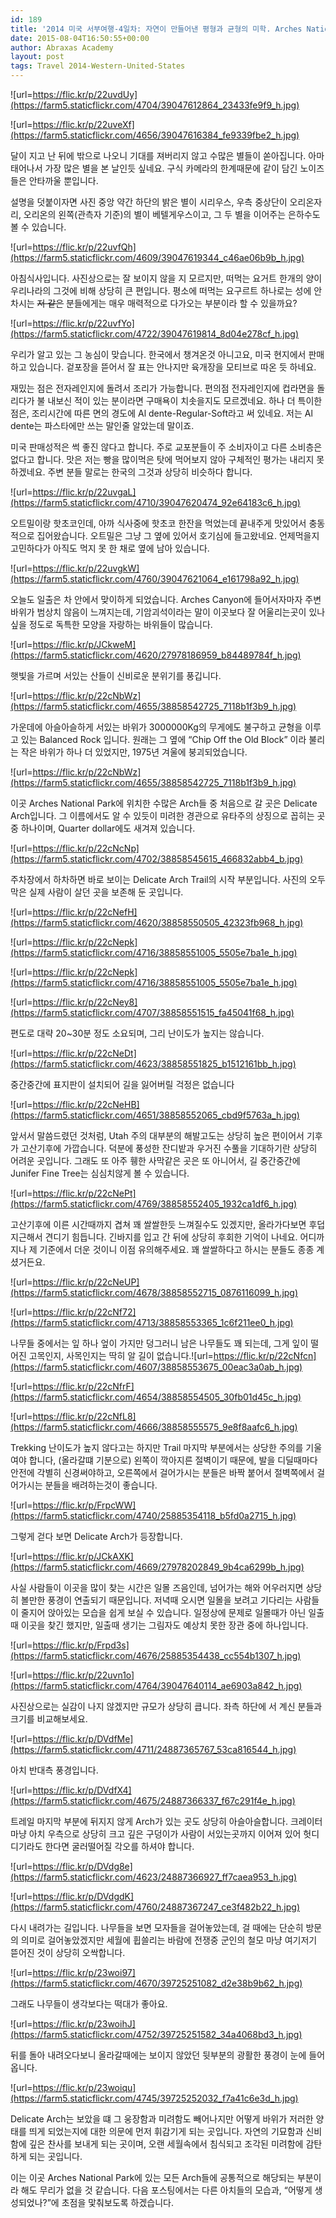 ```yaml
---
id: 189
title: '2014 미국 서부여행-4일차: 자연이 만들어낸 평형과 균형의 미학. Arches National Park(아치스 국립공원)의 Delicate Arch(델리게이트 아치) &#8211; (October 6, 2014)'
date: 2015-08-04T16:50:55+00:00
author: Abraxas Academy
layout: post
tags: Travel 2014-Western-United-States
---
```

![url=https://flic.kr/p/22uvdUy](https://farm5.staticflickr.com/4704/39047612864_23433fe9f9_h.jpg)

![url=https://flic.kr/p/22uveXf](https://farm5.staticflickr.com/4656/39047616384_fe9339fbe2_h.jpg)

달이 지고 난 뒤에 밖으로 나오니 기대를 져버리지 않고 수많은 별들이 쏟아집니다. 아마 태어나서 가장 많은 별을 본 날인듯 싶네요. 구식 카메라의 한계때문에 같이 담긴 노이즈들은 안타까울 뿐입니다.

설명을 덧붙이자면 사진 중앙 약간 하단의 밝은 별이 시리우스, 우측 중상단이 오리온자리, 오리온의 왼쪽(관측자 기준)의 별이 베텔게우스이고, 그 두 별을 이어주는 은하수도 볼 수 있습니다.

![url=https://flic.kr/p/22uvfQh](https://farm5.staticflickr.com/4609/39047619344_c46ae06b9b_h.jpg)

아침식사입니다. 사진상으로는 잘 보이지 않을 지 모르지만, 떠먹는 요거트 한개의 양이 우리나라의 그것에 비해 상당히 큰 편입니다. 평소에 떠먹는 요구르트 하나로는 성에 안 차시는 ~~저 같은~~ 분들에게는 매우 매력적으로 다가오는 부분이라 할 수 있을까요?

![url=https://flic.kr/p/22uvfYo](https://farm5.staticflickr.com/4722/39047619814_8d04e278cf_h.jpg)

우리가 알고 있는 그 농심이 맞습니다. 한국에서 챙겨온것 아니고요, 미국 현지에서 판매하고 있습니다. 겉포장을 뜯어서 잘 표는 안나지만 육개장을 모티브로 따온 듯 하네요.

 재밌는 점은 전자레인지에 돌려서 조리가 가능합니다. 편의점 전자레인지에 컵라면을 돌리다가 불 내보신 적이 있는 분이라면 구매욕이 치솟을지도 모르겠네요. 하나 더 특이한 점은, 조리시간에 따른 면의 경도에 Al dente-Regular-Soft라고 써 있네요. 저는 Al dente는 파스타에만 쓰는 말인줄 알았는데 말이죠.

미국 판매성적은 썩 좋진 않다고 합니다. 주로 교포분들이 주 소비자이고 다른 소비층은 없다고 합니다. 맛은 저는 빵을 많이먹은 탓에 먹어보지 않아 구체적인 평가는 내리지 못하겠네요. 주변 분들 말로는 한국의 그것과 상당히 비슷하다 합니다.

![url=https://flic.kr/p/22uvgaL](https://farm5.staticflickr.com/4710/39047620474_92e64183c6_h.jpg)

오트밀이랑 핫초코인데, 아까 식사중에 핫초코 한잔을 먹었는데 끝내주게 맛있어서 충동적으로 집어왔습니다. 오트밀은 그냥 그 옆에 있어서 호기심에 들고왔네요. 언제먹을지 고민하다가 아직도 먹지 못 한 채로 옆에 남아 있습니다.

![url=https://flic.kr/p/22uvgkW](https://farm5.staticflickr.com/4760/39047621064_e161798a92_h.jpg)

오늘도 일출은 차 안에서 맞이하게 되었습니다. Arches Canyon에 들어서자마자 주변 바위가 범상치 않음이 느껴지는데, 기암괴석이라는 말이 이곳보다 잘 어울리는곳이 있나 싶을 정도로 독특한 모양을 자랑하는 바위들이 많습니다.

![url=https://flic.kr/p/JCkweM](https://farm5.staticflickr.com/4620/27978186959_b84489784f_h.jpg)

햇빛을 가르며 서있는 산들이 신비로운 분위기를 풍깁니다.

![url=https://flic.kr/p/22cNbWz](https://farm5.staticflickr.com/4655/38858542725_7118b1f3b9_h.jpg)

가운데에 아슬아슬하게 서있는 바위가 3000000Kg의 무게에도 불구하고 균형을 이루고 있는 Balanced Rock 입니다. 원래는 그 옆에 “Chip Off the Old Block” 이라 불리는 작은 바위가 하나 더 있었지만, 1975년 겨울에 붕괴되었습니다.

![url=https://flic.kr/p/22cNbWz](https://farm5.staticflickr.com/4655/38858542725_7118b1f3b9_h.jpg)

이곳 Arches National Park에 위치한 수많은 Arch들 중 처음으로 갈 곳은 Delicate Arch입니다. 그 이름에서도 알 수 있듯이 미려한 경관으로 유타주의 상징으로 꼽히는 곳 중 하나이며, Quarter dollar에도 새겨져 있습니다.

![url=https://flic.kr/p/22cNcNp](https://farm5.staticflickr.com/4702/38858545615_466832abb4_b.jpg)

주차장에서 하차하면 바로 보이는 Delicate Arch Trail의 시작 부분입니다. 사진의 오두막은 실제 사람이 살던 곳을 보존해 둔 곳입니다. 

![url=https://flic.kr/p/22cNefH](https://farm5.staticflickr.com/4620/38858550505_42323fb968_h.jpg)

![url=https://flic.kr/p/22cNepk](https://farm5.staticflickr.com/4716/38858551005_5505e7ba1e_h.jpg)

![url=https://flic.kr/p/22cNepk](https://farm5.staticflickr.com/4716/38858551005_5505e7ba1e_h.jpg)

![url=https://flic.kr/p/22cNey8](https://farm5.staticflickr.com/4707/38858551515_fa45041f68_h.jpg)

편도로 대략 20~30분 정도 소요되며, 그리 난이도가 높지는 않습니다.

![url=https://flic.kr/p/22cNeDt](https://farm5.staticflickr.com/4623/38858551825_b1512161bb_h.jpg)

중간중간에 표지판이 설치되어 길을 잃어버릴 걱정은 없습니다

![url=https://flic.kr/p/22cNeHB](https://farm5.staticflickr.com/4651/38858552065_cbd9f5763a_h.jpg)

앞서서 말씀드렸던 것처럼, Utah 주의 대부분의 해발고도는 상당히 높은 편이어서 기후가 고산기후에 가깝습니다. 덕분에 풍성한 잔디밭과 우거진 수풀을 기대하기란 상당히 어려운 곳입니다. 그래도 또 아주 휑한 사막같은 곳은 또 아니어서, 길 중간중간에 Junifer Fine Tree는 심심치않게 볼 수 있습니다.

![url=https://flic.kr/p/22cNePt](https://farm5.staticflickr.com/4769/38858552405_1932ca1df6_h.jpg)

고산기후에 이른 시간때까지 겹쳐 꽤 쌀쌀한듯 느껴질수도 있겠지만, 올라가다보면 후덥지근해서 견디기 힘듭니다. 긴바지를 입고 간 뒤에 상당히 후회한 기억이 나네요. 어디까지나 제 기준에서 더운 것이니 이점 유의해주세요. 꽤 쌀쌀하다고 하시는 분들도 종종 계셨거든요.

![url=https://flic.kr/p/22cNeUP](https://farm5.staticflickr.com/4678/38858552715_0876116099_h.jpg)

![url=https://flic.kr/p/22cNf72](https://farm5.staticflickr.com/4713/38858553365_1c6f211ee0_h.jpg)

나무들 중에서는 잎 하나 엎이 가지만 덩그러니 남은 나무들도 꽤 되는데, 그게 잎이 떨어진 고목인지, 사목인지는 딱히 알 길이 없습니다.![url=https://flic.kr/p/22cNfcn](https://farm5.staticflickr.com/4607/38858553675_00eac3a0ab_h.jpg)

![url=https://flic.kr/p/22cNfrF](https://farm5.staticflickr.com/4654/38858554505_30fb01d45c_h.jpg)

![url=https://flic.kr/p/22cNfL8](https://farm5.staticflickr.com/4666/38858555575_9e8f8aafc6_h.jpg)

Trekking 난이도가 높지 않다고는 하지만 Trail 마지막 부분에서는 상당한 주의를 기울여야 합니다, (올라갈떄 기분으로) 왼쪽이 깍아지른 절벽이기 때문에, 발을 디딜때마다 안전에 각별히 신경써야하고, 오른쪽에서 걸어가시는 분들은 바짝 붙어서 절벽쪽에서 걸어가시는 분들을 배려하는것이 좋습니다.

![url=https://flic.kr/p/FrpcWW](https://farm5.staticflickr.com/4740/25885354118_b5fd0a2715_h.jpg)

그렇게 걷다 보면 Delicate Arch가 등장합니다.

![url=https://flic.kr/p/JCkAXK](https://farm5.staticflickr.com/4669/27978202849_9b4ca6299b_h.jpg)

사실 사람들이 이곳을 많이 찾는 시간은 일몰 즈음인데, 넘어가는 해와 어우러지면 상당히 볼만한 풍경이 연출되기 때문입니다. 저녁때 오시면 일몰을 보려고 기다리는 사람들이 줄지어 앉아있는 모습을 쉽게 보실 수 있습니다. 일정상에 문제로 일몰때가 아닌 일출때 이곳을 찾긴 했지만, 일출때 생기는 그림자도 예상치 못한 장관 중에 하나입니다.

![url=https://flic.kr/p/Frpd3s](https://farm5.staticflickr.com/4676/25885354438_cc554b1307_h.jpg)

![url=https://flic.kr/p/22uvn1o](https://farm5.staticflickr.com/4764/39047640114_ae6903a842_h.jpg)

사진상으로는 실감이 나지 않겠지만 규모가 상당히 큽니다. 좌측 하단에 서 계신 분들과 크기를 비교해보세요.

![url=https://flic.kr/p/DVdfMe](https://farm5.staticflickr.com/4711/24887365767_53ca816544_h.jpg)

아치 반대측 풍경입니다.

![url=https://flic.kr/p/DVdfX4](https://farm5.staticflickr.com/4675/24887366337_f67c291f4e_h.jpg)

트레일 마지막 부분에 뒤지지 않게 Arch가 있는 곳도 상당히 아슬아슬합니다. 크레이터마냥 아치 우측으로 상당히 크고 깊은 구덩이가 사람이 서있는곳까지 이어져 있어 헛디디기라도 한다면 굴러떨어질 각오를 하셔야 합니다.

![url=https://flic.kr/p/DVdg8e](https://farm5.staticflickr.com/4623/24887366927_ff7caea953_h.jpg)

![url=https://flic.kr/p/DVdgdK](https://farm5.staticflickr.com/4760/24887367247_ce3f482b22_h.jpg)

다시 내려가는 길입니다. 나무들을 보면 모자들을 걸어놓았는데, 걸 때에는 단순히 방문의 의미로 걸어놓았겠지만 세월에 휩쓸리는 바람에 전쟁중 군인의 철모 마냥 여기저기 뜯어진 것이 상당히 오싹합니다.

![url=https://flic.kr/p/23woi97](https://farm5.staticflickr.com/4670/39725251082_d2e38b9b62_h.jpg)

그래도 나무들이 생각보다는 떡대가 좋아요.

![url=https://flic.kr/p/23woihJ](https://farm5.staticflickr.com/4752/39725251582_34a4068bd3_h.jpg)

뒤를 돌아 내려오다보니 올라갈때에는 보이지 않았던 뒷부분의 광활한 풍경이 눈에 들어옵니다.

![url=https://flic.kr/p/23woiqu](https://farm5.staticflickr.com/4745/39725252032_f7a41c6e3d_h.jpg)

Delicate Arch는 보았을 떄 그 웅장함과 미려함도 빼어나지만 어떻게 바위가 저러한 양태를 띄게 되었는지에 대한 의문에 먼저 휘감기게 되는 곳입니다. 자연의 기묘함과 신비함에 깊은 찬사를 보내게 되는 곳이며, 오랜 세월속에서 침식되고 조각된 미려함에 감탄하게 되는 곳입니다. 

이는 이곳 Arches National Park에 있는 모든 Arch들에 공통적으로 해당되는 부분이라 해도 무리가 없을 것 같습니다. 다음 포스팅에서는 다른 아치들의 모습과, “어떻게 생성되었나?”에 초점을 맟춰보도록 하겠습니다.